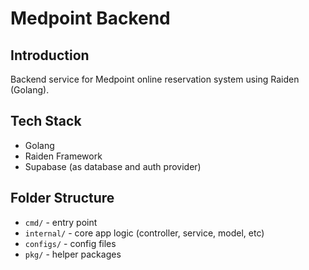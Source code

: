 # Medpoint Backend

## Introduction
Backend service for Medpoint online reservation system using Raiden (Golang).

## Tech Stack
- Golang
- Raiden Framework
- Supabase (as database and auth provider)

## Folder Structure
- `cmd/` - entry point
- `internal/` - core app logic (controller, service, model, etc)
- `configs/` - config files
- `pkg/` - helper packages
